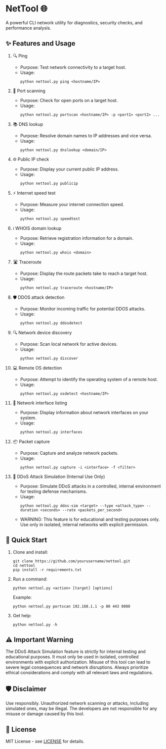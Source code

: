 # NetTool 🌐

A powerful CLI network utility for diagnostics, security checks, and performance analysis.

## ✨ Features and Usage

1. 🔍 Ping
   - Purpose: Test network connectivity to a target host.
   - Usage:
     ```
     python nettool.py ping <hostname/IP>
     ```

2. 🔎 Port scanning
   - Purpose: Check for open ports on a target host.
   - Usage:
     ```
     python nettool.py portscan <hostname/IP> -p <port1> <port2> ...
     ```

3. 📚 DNS lookup
   - Purpose: Resolve domain names to IP addresses and vice versa.
   - Usage:
     ```
     python nettool.py dnslookup <domain/IP>
     ```

4. 🌐 Public IP check
   - Purpose: Display your current public IP address.
   - Usage:
     ```
     python nettool.py publicip
     ```

5. ⚡ Internet speed test
   - Purpose: Measure your internet connection speed.
   - Usage:
     ```
     python nettool.py speedtest
     ```

6. ℹ️ WHOIS domain lookup
   - Purpose: Retrieve registration information for a domain.
   - Usage:
     ```
     python nettool.py whois <domain>
     ```

7. 🛣️ Traceroute
   - Purpose: Display the route packets take to reach a target host.
   - Usage:
     ```
     python nettool.py traceroute <hostname/IP>
     ```

8. 🛡️ DDOS attack detection
   - Purpose: Monitor incoming traffic for potential DDOS attacks.
   - Usage:
     ```
     python nettool.py ddosdetect
     ```

9. 🔍 Network device discovery
   - Purpose: Scan local network for active devices.
   - Usage:
     ```
     python nettool.py discover
     ```

10. 💻 Remote OS detection
    - Purpose: Attempt to identify the operating system of a remote host.
    - Usage:
      ```
      python nettool.py osdetect <hostname/IP>
      ```

11. 📡 Network interface listing
    - Purpose: Display information about network interfaces on your system.
    - Usage:
      ```
      python nettool.py interfaces
      ```

12. 📦 Packet capture
    - Purpose: Capture and analyze network packets.
    - Usage:
      ```
      python nettool.py capture -i <interface> -f <filter>
      ```

13. 🚨 DDoS Attack Simulation (Internal Use Only)
    - Purpose: Simulate DDoS attacks in a controlled, internal environment for testing defense mechanisms.
    - Usage:
      ```
      python nettool.py ddos-sim <target> --type <attack_type> --duration <seconds> --rate <packets_per_second>
      ```
    - WARNING: This feature is for educational and testing purposes only. Use only in isolated, internal networks with explicit permission.

## 🚀 Quick Start

1. Clone and install:
   ```
   git clone https://github.com/yourusername/nettool.git
   cd nettool
   pip install -r requirements.txt
   ```

2. Run a command:
   ```
   python nettool.py <action> [target] [options]
   ```

   Example:
   ```
   python nettool.py portscan 192.168.1.1 -p 80 443 8080
   ```

3. Get help:
   ```
   python nettool.py -h
   ```

## ⚠️ Important Warning

The DDoS Attack Simulation feature is strictly for internal testing and educational purposes. It must only be used in isolated, controlled environments with explicit authorization. Misuse of this tool can lead to severe legal consequences and network disruptions. Always prioritize ethical considerations and comply with all relevant laws and regulations.

## 🛡️ Disclaimer

Use responsibly. Unauthorized network scanning or attacks, including simulated ones, may be illegal. The developers are not responsible for any misuse or damage caused by this tool.

## 📄 License

MIT License - see [LICENSE](LICENSE) for details.
